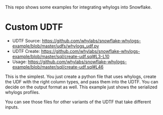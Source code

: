 This repo shows some examples for integrating whylogs into Snowflake.

# Custom UDTF

- UDTF Source: https://github.com/whylabs/snowflake-whylogs-example/blob/master/udfs/whylogs_udf.py
- UDTF Create: https://github.com/whylabs/snowflake-whylogs-example/blob/master/sql/create-udf.sql#L3-L10
- Usage: https://github.com/whylabs/snowflake-whylogs-example/blob/master/sql/create-udf.sql#L46

This is the simplest. You just create a python file that uses whylogs, create the UDF with the right column types, and pass them into the UDTF. You can decide on the output format as well. This example just shows the serialized whylogs profiles.

You can see those files for other variants of the UDTF that take different inputs.
